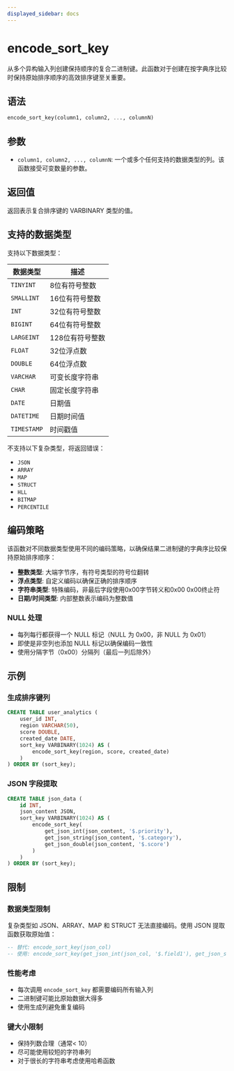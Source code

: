 ```yaml
---
displayed_sidebar: docs
---
```


# encode_sort_key

从多个异构输入列创建保持顺序的复合二进制键。此函数对于创建在按字典序比较时保持原始排序顺序的高效排序键至关重要。

## 语法

```SQL
encode_sort_key(column1, column2, ..., columnN)
```

## 参数

- `column1, column2, ..., columnN`: 一个或多个任何支持的数据类型的列。该函数接受可变数量的参数。

## 返回值

返回表示复合排序键的 VARBINARY 类型的值。

## 支持的数据类型

支持以下数据类型：

| 数据类型 | 描述 |
|----------|------|
| `TINYINT` | 8位有符号整数 |
| `SMALLINT` | 16位有符号整数 |
| `INT` | 32位有符号整数 |
| `BIGINT` | 64位有符号整数 |
| `LARGEINT` | 128位有符号整数 |
| `FLOAT` | 32位浮点数 |
| `DOUBLE` | 64位浮点数 |
| `VARCHAR` | 可变长度字符串 |
| `CHAR` | 固定长度字符串 |
| `DATE` | 日期值 |
| `DATETIME` | 日期时间值 |
| `TIMESTAMP` | 时间戳值 |

不支持以下复杂类型，将返回错误：

- `JSON`
- `ARRAY`
- `MAP`
- `STRUCT`
- `HLL`
- `BITMAP`
- `PERCENTILE`

## 编码策略

该函数对不同数据类型使用不同的编码策略，以确保结果二进制键的字典序比较保持原始排序顺序：

- **整数类型**: 大端字节序，有符号类型的符号位翻转
- **浮点类型**: 自定义编码以确保正确的排序顺序
- **字符串类型**: 特殊编码，非最后字段使用0x00字节转义和0x00 0x00终止符
- **日期/时间类型**: 内部整数表示编码为整数值

### NULL 处理

- 每列每行都获得一个 NULL 标记（NULL 为 0x00，非 NULL 为 0x01）
- 即使是非空列也添加 NULL 标记以确保编码一致性
- 使用分隔字节（0x00）分隔列（最后一列后除外）

## 示例

### 生成排序键列

```sql
CREATE TABLE user_analytics (
    user_id INT,
    region VARCHAR(50),
    score DOUBLE,
    created_date DATE,
    sort_key VARBINARY(1024) AS (
        encode_sort_key(region, score, created_date)
    )
) ORDER BY (sort_key);
```

### JSON 字段提取

```sql
CREATE TABLE json_data (
    id INT,
    json_content JSON,
    sort_key VARBINARY(1024) AS (
        encode_sort_key(
            get_json_int(json_content, '$.priority'),
            get_json_string(json_content, '$.category'),
            get_json_double(json_content, '$.score')
        )
    )
) ORDER BY (sort_key);
```

## 限制

### 数据类型限制

复杂类型如 JSON、ARRAY、MAP 和 STRUCT 无法直接编码。使用 JSON 提取函数获取原始值：

```sql
-- 替代: encode_sort_key(json_col)
-- 使用: encode_sort_key(get_json_int(json_col, '$.field1'), get_json_string(json_col, '$.field2'))
```

### 性能考虑

- 每次调用 `encode_sort_key` 都需要编码所有输入列
- 二进制键可能比原始数据大得多
- 使用生成列避免重复编码

### 键大小限制

- 保持列数合理（通常< 10）
- 尽可能使用较短的字符串列
- 对于很长的字符串考虑使用哈希函数